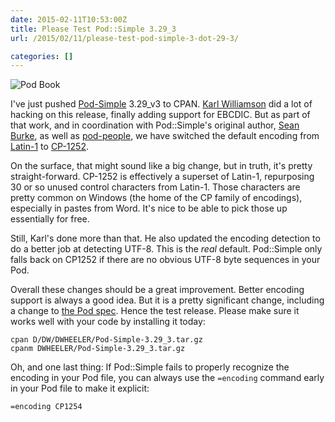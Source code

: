 ```yaml
--- 
date: 2015-02-11T10:53:00Z
title: Please Test Pod::Simple 3.29_3
url: /2015/02/11/please-test-pod-simple-3-dot-29-3/

categories: []
---
```


![Pod Book](/2015/02/11/please-test-pod-simple-3-dot-29-3/cpan.png "Pod Book")

I've just pushed [Pod-Simple] 3.29_v3 to CPAN. [Karl Williamson] did a lot of
hacking on this release, finally adding support for EBCDIC. But as part of
that work, and in coordination with Pod::Simple's original author, [Sean
Burke], as well as [pod-people], we have switched the default encoding from
[Latin-1] to [CP-1252].

On the surface, that might sound like a big change, but in truth, it's pretty
straight-forward. CP-1252 is effectively a superset of Latin-1, repurposing
30 or so unused control characters from Latin-1. Those characters are pretty
common on Windows (the home of the CP family of encodings), especially in
pastes from Word. It's nice to be able to pick those up essentially for free.

Still, Karl's done more than that. He also updated the encoding detection to
do a better job at detecting UTF-8. This is the *real* default. Pod::Simple
only falls back on CP1252 if there are no obvious UTF-8 byte sequences in
your Pod.

Overall these changes should be a great improvement. Better encoding support
is always a good idea. But it is a pretty significant change, including a
change to [the Pod spec]. Hence the test release. Please make sure it works
well with your code by installing it today:

    cpan D/DW/DWHEELER/Pod-Simple-3.29_3.tar.gz
    cpanm DWHEELER/Pod-Simple-3.29_3.tar.gz

Oh, and one last thing: If Pod::Simple fails to properly recognize the encoding in your Pod file, you can always use the `=encoding` command early in your Pod file to make it explicit:

    =encoding CP1254

[Pod-Simple]: https://metacpan.org/release/Pod-Simple/
[Karl Williamson]: https://metacpan.org/author/KHW
[Sean Burke]: http://interglacial.com/
[pod-people]: http://lists.perl.org/list/pod-people.html
[Latin-1]: http://en.wikipedia.org/wiki/ISO/IEC_8859-1
[CP-1252]: http://en.wikipedia.org/wiki/Windows-1252
[the Pod spec]: https://metacpan.org/pod/distribution/perl/pod/perlpodspec.pod


